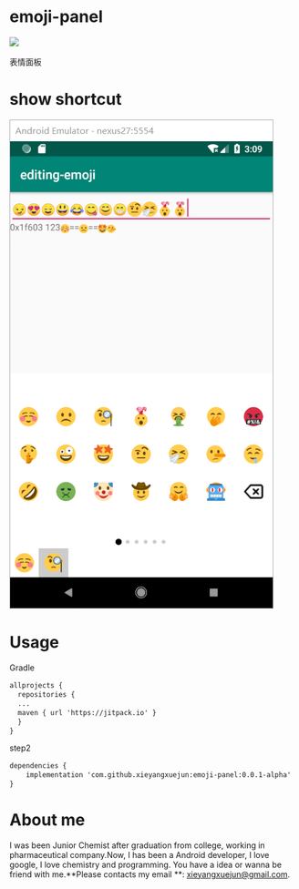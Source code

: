 # emoji-panel

[![](https://jitpack.io/v/xieyangxuejun/emoji-panel.svg)](https://jitpack.io/#xieyangxuejun/emoji-panel)

表情面板

# show shortcut

![shortcut](./art/shortcut.png)



# Usage

Gradle

```
allprojects {
  repositories {
  ...
  maven { url 'https://jitpack.io' }
  }
}
```

step2

```
dependencies {
	implementation 'com.github.xieyangxuejun:emoji-panel:0.0.1-alpha'
}
```

# About me

I was been Junior Chemist after graduation from college, working in pharmaceutical company.Now, I has been a Android developer, I love google, I love chemistry and programming. You have a idea or wanna be friend with me.**Please contacts my email **: [xieyangxuejun@gmail.com](mailto:xieyangxuejun@gmail.com).